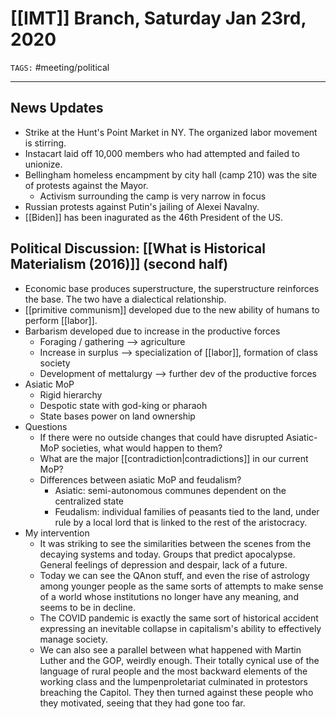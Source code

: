 # [[IMT]] Branch, Saturday Jan 23rd, 2020
`TAGS:` #meeting/political 

---
## News Updates
- Strike at the Hunt's Point Market in NY. The organized labor movement is stirring. 
- Instacart laid off 10,000 members who had attempted and failed to unionize. 
- Bellingham homeless encampment by city hall (camp 210) was the site of protests against the Mayor. 
	- Activism surrounding the camp is very narrow in focus
- Russian protests against Putin's jailing of Alexei Navalny. 
- [[Biden]] has been inagurated as the 46th President of the US. 

## Political Discussion: [[What is Historical Materialism (2016)]] (second half)
- Economic base produces superstructure, the superstructure reinforces the base. The two have a dialectical relationship. 
- [[primitive communism]] developed due to the new ability of humans to perform [[labor]]. 
- Barbarism developed due to increase in the productive forces 
	- Foraging / gathering --> agriculture
	- Increase in surplus --> specialization of [[labor]], formation of class society
	- Development of mettalurgy --> further dev of the productive forces
- Asiatic MoP
	- Rigid hierarchy
	- Despotic state with god-king or pharaoh
	- State bases power on land ownership
- Questions
	- If there were no outside changes that could have disrupted Asiatic-MoP societies, what would happen to them?
	- What are the major [[contradiction|contradictions]] in our current MoP?
	- Differences between asiatic MoP and feudalism?
		- Asiatic: semi-autonomous communes dependent on the centralized state
		- Feudalism: individual families of peasants tied to the land, under rule by a local lord that is linked to the rest of the aristocracy. 
- My intervention
	- It was striking to see the similarities between the scenes from the decaying systems and today. Groups that predict apocalypse. General feelings of depression and despair, lack of a future. 
	- Today we can see the QAnon stuff, and even the rise of astrology among younger people as the same sorts of attempts to make sense of a world whose institutions no longer have any meaning, and seems to be in decline. 
	- The COVID pandemic is exactly the same sort of historical accident expressing an inevitable collapse in capitalism's ability to effectively manage society. 
	- We can also see a parallel between what happened with Martin Luther and the GOP, weirdly enough. Their totally cynical use of the language of rural people and the most backward elements of the working class and the lumpenproletariat culminated in protestors breaching the Capitol. They then turned against these people who they motivated, seeing that they had gone too far. 